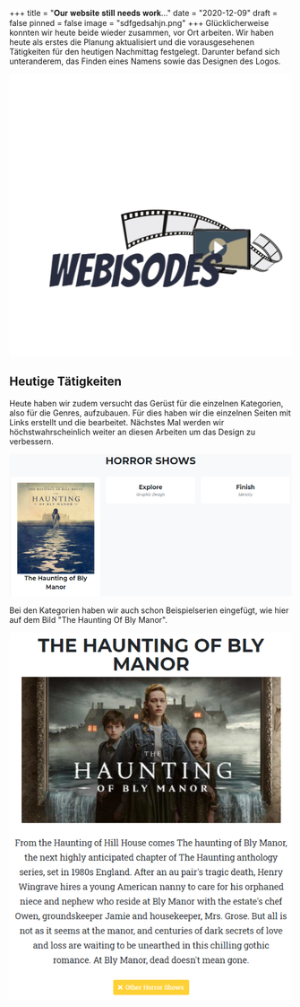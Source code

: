 +++
title = "𝐎𝐮𝐫 𝐰𝐞𝐛𝐬𝐢𝐭𝐞 𝐬𝐭𝐢𝐥𝐥 𝐧𝐞𝐞𝐝𝐬 𝐰𝐨𝐫𝐤..."
date = "2020-12-09"
draft = false
pinned = false
image = "sdfgedsahjn.png"
+++
Glücklicherweise konnten wir heute beide wieder zusammen, vor Ort arbeiten. Wir haben heute als erstes die Planung aktualisiert und die vorausgesehenen Tätigkeiten für den heutigen Nachmittag festgelegt. Darunter befand sich unteranderem, das Finden eines Namens sowie das Designen des Logos.

![Logo für die Website](logo-webisodes.png)

## Heutige Tätigkeiten

Heute haben wir zudem versucht das Gerüst für die einzelnen Kategorien, also für die Genres, aufzubauen. Für dies haben wir die einzelnen Seiten mit Links erstellt und die bearbeitet. Nächstes Mal werden wir höchstwahrscheinlich weiter an diesen Arbeiten um das Design zu verbessern.

![Horror Shows](sdfgedsahjn.png)

Bei den Kategorien haben wir auch schon Beispielserien eingefügt, wie hier auf dem Bild "The Haunting Of Bly Manor".

![The Haunting of Bly Manor ](dsafuj.png)
